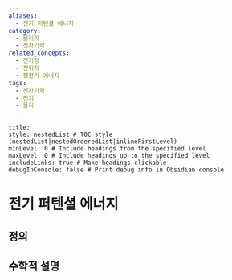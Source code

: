 ```yaml
---
aliases:
  - 전기 퍼텐셜 에너지
category:
  - 물리학
  - 전자기학
related_concepts:
  - 전기장
  - 전위차
  - 정전기 에너지
tags:
  - 전자기학
  - 전기
  - 물리
---
```

```table-of-contents
title: 
style: nestedList # TOC style (nestedList|nestedOrderedList|inlineFirstLevel)
minLevel: 0 # Include headings from the specified level
maxLevel: 0 # Include headings up to the specified level
includeLinks: true # Make headings clickable
debugInConsole: false # Print debug info in Obsidian console
```
# 전기 퍼텐셜 에너지
## 정의




## 수학적 설명
